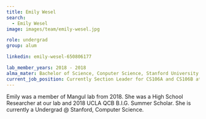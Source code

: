 ```yaml
---
title: Emily Wesel
search:
  - Emily Wesel
image: images/team/emily-wesel.jpg

role: undergrad
group: alum

linkedin: emily-wesel-650806177

lab_member_years: 2018 - 2018
alma_mater: Bachelor of Science, Conputer Science, Stanford University
current_job_position: Currently Section Leader for CS106A and CS106B at Stanford University
---
```


Emily was a member of Mangul lab from 2018. She was a High School Researcher at our lab and 2018 UCLA QCB B.I.G. Summer Scholar. She is currently a Undergrad @ Stanford, Computer Science.
